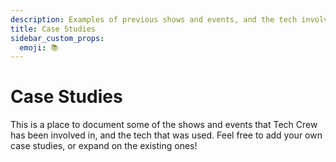 ```yaml
---
description: Examples of previous shows and events, and the tech involved.
title: Case Studies
sidebar_custom_props:
  emoji: 📚
---
```

# Case Studies

This is a place to document some of the shows and events that Tech Crew has been involved in, and the tech that was
used. Feel free to add your own case studies, or expand on the existing ones!